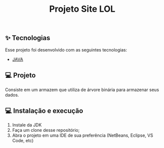 <h1 align="center">Projeto Site LOL</h1>

<br>

## ✨ Tecnologias

Esse projeto foi desenvolvido com as seguintes tecnologias:

- [JAVA](https://www.java.com/br/)

## 💻 Projeto

Consiste em um armazem que utiliza de árvore binária para armazenar seus dados.

## :computer: Instalação e execução <a name="-instalacao"/></a>

1. Instale da JDK
2. Faça um clone desse repositório;
3. Abra o projeto em uma IDE de sua preferência (NetBeans, Eclipse, VS Code, etc)
